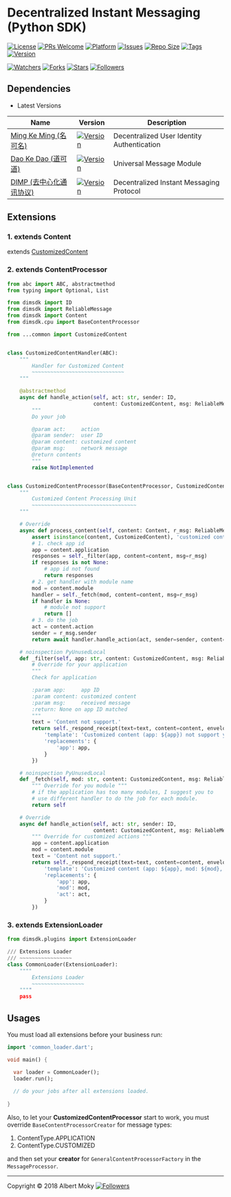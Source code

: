 # Decentralized Instant Messaging (Python SDK)

[![License](https://img.shields.io/github/license/dimchat/sdk-py)](https://github.com/dimchat/sdk-py/blob/master/LICENSE)
[![PRs Welcome](https://img.shields.io/badge/PRs-welcome-brightgreen.svg)](https://github.com/dimchat/sdk-py/pulls)
[![Platform](https://img.shields.io/badge/Platform-Dart%203-brightgreen.svg)](https://github.com/dimchat/sdk-py/wiki)
[![Issues](https://img.shields.io/github/issues/dimchat/sdk-py)](https://github.com/dimchat/sdk-py/issues)
[![Repo Size](https://img.shields.io/github/repo-size/dimchat/sdk-py)](https://github.com/dimchat/sdk-py/archive/refs/heads/main.zip)
[![Tags](https://img.shields.io/github/tag/dimchat/sdk-py)](https://github.com/dimchat/sdk-py/tags)
[![Version](https://img.shields.io/pypi/v/dimsdk)](https://pypi.org/project/dimsdk)

[![Watchers](https://img.shields.io/github/watchers/dimchat/sdk-py)](https://github.com/dimchat/sdk-py/watchers)
[![Forks](https://img.shields.io/github/forks/dimchat/sdk-py)](https://github.com/dimchat/sdk-py/forks)
[![Stars](https://img.shields.io/github/stars/dimchat/sdk-py)](https://github.com/dimchat/sdk-py/stargazers)
[![Followers](https://img.shields.io/github/followers/dimchat)](https://github.com/orgs/dimchat/followers)

## Dependencies

* Latest Versions

| Name | Version | Description |
|------|---------|-------------|
| [Ming Ke Ming (名可名)](https://github.com/dimchat/mkm-py) | [![Version](https://img.shields.io/pypi/v/mkm)](https://pypi.org/project/mkm) | Decentralized User Identity Authentication |
| [Dao Ke Dao (道可道)](https://github.com/dimchat/dkd-py) | [![Version](https://img.shields.io/pypi/v/dkd)](https://pypi.org/project/dkd) | Universal Message Module |
| [DIMP (去中心化通讯协议)](https://github.com/dimchat/core-py) | [![Version](https://img.shields.io/pypi/v/dimp)](https://pypi.org/project/dimp) | Decentralized Instant Messaging Protocol |

## Extensions

### 1. extends Content

extends [CustomizedContent](https://github.com/dimchat/core-py#extends-content)

### 2. extends ContentProcessor

```python
from abc import ABC, abstractmethod
from typing import Optional, List

from dimsdk import ID
from dimsdk import ReliableMessage
from dimsdk import Content
from dimsdk.cpu import BaseContentProcessor

from ...common import CustomizedContent


class CustomizedContentHandler(ABC):
    """
        Handler for Customized Content
        ~~~~~~~~~~~~~~~~~~~~~~~~~~~~~~
    """

    @abstractmethod
    async def handle_action(self, act: str, sender: ID,
                            content: CustomizedContent, msg: ReliableMessage) -> List[Content]:
        """
        Do your job

        @param act:     action
        @param sender:  user ID
        @param content: customized content
        @param msg:     network message
        @return contents
        """
        raise NotImplemented


class CustomizedContentProcessor(BaseContentProcessor, CustomizedContentHandler):
    """
        Customized Content Processing Unit
        ~~~~~~~~~~~~~~~~~~~~~~~~~~~~~~~~~~
    """

    # Override
    async def process_content(self, content: Content, r_msg: ReliableMessage) -> List[Content]:
        assert isinstance(content, CustomizedContent), 'customized content error: %s' % content
        # 1. check app id
        app = content.application
        responses = self._filter(app, content=content, msg=r_msg)
        if responses is not None:
            # app id not found
            return responses
        # 2. get handler with module name
        mod = content.module
        handler = self._fetch(mod, content=content, msg=r_msg)
        if handler is None:
            # module not support
            return []
        # 3. do the job
        act = content.action
        sender = r_msg.sender
        return await handler.handle_action(act, sender=sender, content=content, msg=r_msg)

    # noinspection PyUnusedLocal
    def _filter(self, app: str, content: CustomizedContent, msg: ReliableMessage) -> Optional[List[Content]]:
        # Override for your application
        """
        Check for application

        :param app:     app ID
        :param content: customized content
        :param msg:     received message
        :return: None on app ID matched
        """
        text = 'Content not support.'
        return self._respond_receipt(text=text, content=content, envelope=msg.envelope, extra={
            'template': 'Customized content (app: ${app}) not support yet!',
            'replacements': {
                'app': app,
            }
        })

    # noinspection PyUnusedLocal
    def _fetch(self, mod: str, content: CustomizedContent, msg: ReliableMessage) -> Optional[CustomizedContentHandler]:
        """ Override for you module """
        # if the application has too many modules, I suggest you to
        # use different handler to do the job for each module.
        return self

    # Override
    async def handle_action(self, act: str, sender: ID,
                            content: CustomizedContent, msg: ReliableMessage) -> List[Content]:
        """ Override for customized actions """
        app = content.application
        mod = content.module
        text = 'Content not support.'
        return self._respond_receipt(text=text, content=content, envelope=msg.envelope, extra={
            'template': 'Customized content (app: ${app}, mod: ${mod}, act: ${act}) not support yet!',
            'replacements': {
                'app': app,
                'mod': mod,
                'act': act,
            }
        })
```

### 3. extends ExtensionLoader

```python
from dimsdk.plugins import ExtensionLoader

/// Extensions Loader
/// ~~~~~~~~~~~~~~~~~
class CommonLoader(ExtensionLoader):
    """"
        Extensions Loader
        ~~~~~~~~~~~~~~~~~
    """"
    pass
```

## Usages

You must load all extensions before your business run:

```dart
import 'common_loader.dart';

void main() {

  var loader = CommonLoader();
  loader.run();
  
  // do your jobs after all extensions loaded.
  
}

```

Also, to let your **CustomizedContentProcessor** start to work,
you must override ```BaseContentProcessorCreator``` for message types:

1. ContentType.APPLICATION 
2. ContentType.CUSTOMIZED

and then set your **creator** for ```GeneralContentProcessorFactory``` in the ```MessageProcessor```.

----

Copyright &copy; 2018 Albert Moky
[![Followers](https://img.shields.io/github/followers/moky)](https://github.com/moky?tab=followers)
